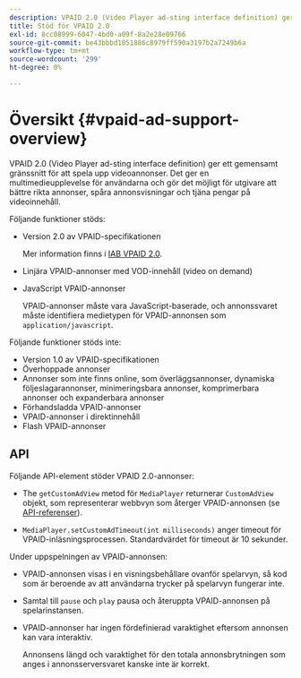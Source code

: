 ```yaml
---
description: VPAID 2.0 (Video Player ad-sting interface definition) ger ett gemensamt gränssnitt för att spela upp videoannonser. Det ger en multimedieupplevelse för användarna och gör det möjligt för utgivare att bättre rikta annonser, spåra annonsvisningar och tjäna pengar på videoinnehåll.
title: Stöd för VPAID 2.0
exl-id: 8cc08999-6047-4bd0-a09f-8a2e28e09766
source-git-commit: be43bbbd1051886c8979ff590a3197b2a7249b6a
workflow-type: tm+mt
source-wordcount: '299'
ht-degree: 0%

---
```


# Översikt {#vpaid-ad-support-overview}

VPAID 2.0 (Video Player ad-sting interface definition) ger ett gemensamt gränssnitt för att spela upp videoannonser. Det ger en multimedieupplevelse för användarna och gör det möjligt för utgivare att bättre rikta annonser, spåra annonsvisningar och tjäna pengar på videoinnehåll.

Följande funktioner stöds:

* Version 2.0 av VPAID-specifikationen

   Mer information finns i [IAB VPAID 2.0](https://www.iab.com/wp-content/uploads/2015/06/VPAID_2_0_Final_04-10-2012.pdf).
* Linjära VPAID-annonser med VOD-innehåll (video on demand)
* JavaScript VPAID-annonser

   VPAID-annonser måste vara JavaScript-baserade, och annonssvaret måste identifiera medietypen för VPAID-annonsen som `application/javascript`.

Följande funktioner stöds inte:

* Version 1.0 av VPAID-specifikationen
* Överhoppade annonser
* Annonser som inte finns online, som överläggsannonser, dynamiska följeslagarannonser, minimeringsbara annonser, komprimerbara annonser och expanderbara annonser
* Förhandsladda VPAID-annonser
* VPAID-annonser i direktinnehåll
* Flash VPAID-annonser

## API

Följande API-element stöder VPAID 2.0-annonser:

* The `getCustomAdView` metod för `MediaPlayer` returnerar `CustomAdView` objekt, som representerar webbvyn som återger VPAID-annonsen (se [API-referenser](https://help.adobe.com/en_US/primetime/api/psdk/javadoc/index.html)).

* `MediaPlayer.setCustomAdTimeout(int milliseconds)` anger timeout för VPAID-inläsningsprocessen. Standardvärdet för timeout är 10 sekunder.

Under uppspelningen av VPAID-annonsen:

* VPAID-annonsen visas i en visningsbehållare ovanför spelarvyn, så kod som är beroende av att användarna trycker på spelarvyn fungerar inte.
* Samtal till `pause` och `play` pausa och återuppta VPAID-annonsen på spelarinstansen.

* VPAID-annonser har ingen fördefinierad varaktighet eftersom annonsen kan vara interaktiv.

   Annonsens längd och varaktighet för den totala annonsbrytningen som anges i annonsserversvaret kanske inte är korrekt.
